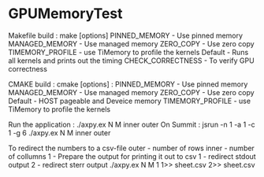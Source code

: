 # GPUMemoryTest
Makefile build : 
make [options]
  PINNED_MEMORY - Use pinned memory
  MANAGED_MEMORY - Use managed memory
  ZERO_COPY - Use zero copy
  TIMEMORY_PROFILE - use TiMemory to profile the kernels
  Default - Runs all kernels and prints out the timing
  CHECK_CORRECTNESS - To verify GPU correctness

CMAKE build : 
cmake [options] : 
  PINNED_MEMORY - Use pinned memory
  MANAGED_MEMORY - Use managed memory
  ZERO_COPY - Use zero copy
  Default - HOST pageable and Deveice memory
  TIMEMORY_PROFILE - use TiMemory to profile the kernels

Run the application : 
  ./axpy.ex N M inner outer
On Summit : 
jsrun -n 1 -a 1 -c 1 -g 6 ./axpy.ex N M inner outer

  To redirect the numbers to a csv-file
  outer - number of rows
  inner - number of collumns
  1 - Prepare the output for printing it out to csv
  1 - redirect stdout output
  2 - redirect sterr output
  ./axpy.ex N M 1 1>> sheet.csv 2>> sheet.csv

